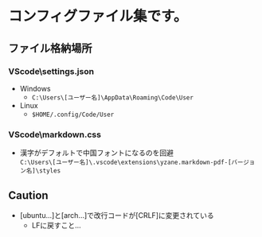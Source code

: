 #  コンフィグファイル集です。

## ファイル格納場所
### VScode\settings.json
  - Windows
    - `C:\Users\[ユーザー名]\AppData\Roaming\Code\User`
  - Linux
    - `$HOME/.config/Code/User`

### VScode\markdown.css
  - 漢字がデフォルトで中国フォントになるのを回避  
`C:\Users\[ユーザー名]\.vscode\extensions\yzane.markdown-pdf-[バージョン名]\styles`

## Caution
  - [ubuntu...]と[arch...]で改行コードが[CRLF]に変更されている
    - LFに戻すこと...